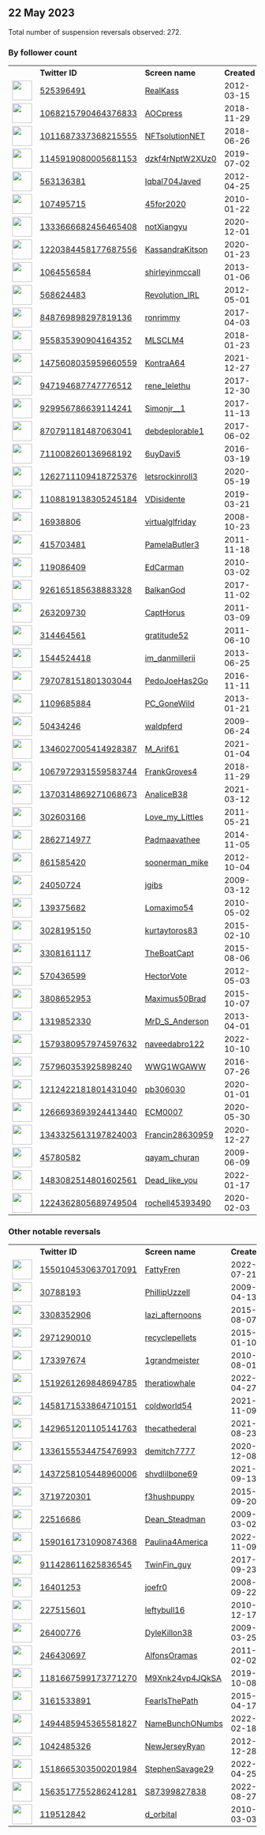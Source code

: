 
## 22 May 2023
Total number of suspension reversals observed: 272.

### By follower count
<table><tr><th></th><th align="left">Twitter ID</th><th align="left">Screen name</th>
<th align="left">Created</th><th align="left">Status</th><th align="left">Suspended</th><th align="left">Followers</th>
<tr><td><a href="https://pbs.twimg.com/profile_images/750080259521974272/_PRSUnUi_normal.jpg"><img src="https://pbs.twimg.com/profile_images/750080259521974272/_PRSUnUi_normal.jpg" width="40px" height="40px" align="center"/></a></td><td><a href="https://twitter.com/intent/user?user_id=525396491">525396491</a></td><td><a href="https://twitter.com/RealKass">RealKass</a></td><td>2012-03-15</td><td align="center"></td><td>2022-05-31</td><td>78436</td></tr>
<tr><td><a href="https://pbs.twimg.com/profile_images/1080874222803664897/eS8wEY4A_normal.jpg"><img src="https://pbs.twimg.com/profile_images/1080874222803664897/eS8wEY4A_normal.jpg" width="40px" height="40px" align="center"/></a></td><td><a href="https://twitter.com/intent/user?user_id=1068215790464376833">1068215790464376833</a></td><td><a href="https://twitter.com/AOCpress">AOCpress</a></td><td>2018-11-29</td><td align="center"></td><td></td><td>73034</td></tr>
<tr><td><a href="https://pbs.twimg.com/profile_images/1412423257211518988/XIR3zUlr_normal.jpg"><img src="https://pbs.twimg.com/profile_images/1412423257211518988/XIR3zUlr_normal.jpg" width="40px" height="40px" align="center"/></a></td><td><a href="https://twitter.com/intent/user?user_id=1011687337368215555">1011687337368215555</a></td><td><a href="https://twitter.com/NFTsolutionNET">NFTsolutionNET</a></td><td>2018-06-26</td><td align="center"></td><td>2022-08-26</td><td>52247</td></tr>
<tr><td><a href="https://pbs.twimg.com/profile_images/1658805021239291906/f1cEDcep_normal.jpg"><img src="https://pbs.twimg.com/profile_images/1658805021239291906/f1cEDcep_normal.jpg" width="40px" height="40px" align="center"/></a></td><td><a href="https://twitter.com/intent/user?user_id=1145919080005681153">1145919080005681153</a></td><td><a href="https://twitter.com/dzkf4rNptW2XUz0">dzkf4rNptW2XUz0</a></td><td>2019-07-02</td><td align="center"></td><td>2022-09-01</td><td>47774</td></tr>
<tr><td><a href="https://pbs.twimg.com/profile_images/459028049367810049/dNcS-2ON_normal.jpeg"><img src="https://pbs.twimg.com/profile_images/459028049367810049/dNcS-2ON_normal.jpeg" width="40px" height="40px" align="center"/></a></td><td><a href="https://twitter.com/intent/user?user_id=563136381">563136381</a></td><td><a href="https://twitter.com/Iqbal704Javed">Iqbal704Javed</a></td><td>2012-04-25</td><td align="center"></td><td></td><td>43017</td></tr>
<tr><td><a href="https://pbs.twimg.com/profile_images/1661273620583161857/FhRGbAUp_normal.jpg"><img src="https://pbs.twimg.com/profile_images/1661273620583161857/FhRGbAUp_normal.jpg" width="40px" height="40px" align="center"/></a></td><td><a href="https://twitter.com/intent/user?user_id=107495715">107495715</a></td><td><a href="https://twitter.com/45for2020">45for2020</a></td><td>2010-01-22</td><td align="center"></td><td></td><td>28333</td></tr>
<tr><td><a href="https://pbs.twimg.com/profile_images/1346127140673228800/YqIzqqjx_normal.jpg"><img src="https://pbs.twimg.com/profile_images/1346127140673228800/YqIzqqjx_normal.jpg" width="40px" height="40px" align="center"/></a></td><td><a href="https://twitter.com/intent/user?user_id=1333666682456465408">1333666682456465408</a></td><td><a href="https://twitter.com/notXiangyu">notXiangyu</a></td><td>2020-12-01</td><td align="center"></td><td>2022-09-13</td><td>21706</td></tr>
<tr><td><a href="https://pbs.twimg.com/profile_images/1341351040147460097/RwCGGUG2_normal.jpg"><img src="https://pbs.twimg.com/profile_images/1341351040147460097/RwCGGUG2_normal.jpg" width="40px" height="40px" align="center"/></a></td><td><a href="https://twitter.com/intent/user?user_id=1220384458177687556">1220384458177687556</a></td><td><a href="https://twitter.com/KassandraKitson">KassandraKitson</a></td><td>2020-01-23</td><td align="center"></td><td></td><td>14713</td></tr>
<tr><td><a href="https://pbs.twimg.com/profile_images/892019520323239936/1dU4JlGy_normal.jpg"><img src="https://pbs.twimg.com/profile_images/892019520323239936/1dU4JlGy_normal.jpg" width="40px" height="40px" align="center"/></a></td><td><a href="https://twitter.com/intent/user?user_id=1064556584">1064556584</a></td><td><a href="https://twitter.com/shirleyinmccall">shirleyinmccall</a></td><td>2013-01-06</td><td align="center"></td><td></td><td>13669</td></tr>
<tr><td><a href="https://pbs.twimg.com/profile_images/1226811413777338368/2jey-i0i_normal.jpg"><img src="https://pbs.twimg.com/profile_images/1226811413777338368/2jey-i0i_normal.jpg" width="40px" height="40px" align="center"/></a></td><td><a href="https://twitter.com/intent/user?user_id=568624483">568624483</a></td><td><a href="https://twitter.com/Revolution_IRL">Revolution_IRL</a></td><td>2012-05-01</td><td align="center"></td><td>2022-04-09</td><td>12712</td></tr>
<tr><td><a href="https://pbs.twimg.com/profile_images/1517079876985102337/013ye3GH_normal.jpg"><img src="https://pbs.twimg.com/profile_images/1517079876985102337/013ye3GH_normal.jpg" width="40px" height="40px" align="center"/></a></td><td><a href="https://twitter.com/intent/user?user_id=848769898297819136">848769898297819136</a></td><td><a href="https://twitter.com/ronrimmy">ronrimmy</a></td><td>2017-04-03</td><td align="center"></td><td>2023-05-01</td><td>11132</td></tr>
<tr><td><a href="https://pbs.twimg.com/profile_images/1333575452129185795/vBuSIYr__normal.jpg"><img src="https://pbs.twimg.com/profile_images/1333575452129185795/vBuSIYr__normal.jpg" width="40px" height="40px" align="center"/></a></td><td><a href="https://twitter.com/intent/user?user_id=955835390904164352">955835390904164352</a></td><td><a href="https://twitter.com/MLSCLM4">MLSCLM4</a></td><td>2018-01-23</td><td align="center"></td><td></td><td>11040</td></tr>
<tr><td><a href="https://pbs.twimg.com/profile_images/1653310346566705160/uYdZiAeJ_normal.jpg"><img src="https://pbs.twimg.com/profile_images/1653310346566705160/uYdZiAeJ_normal.jpg" width="40px" height="40px" align="center"/></a></td><td><a href="https://twitter.com/intent/user?user_id=1475608035959660559">1475608035959660559</a></td><td><a href="https://twitter.com/KontraA64">KontraA64</a></td><td>2021-12-27</td><td align="center"></td><td>2023-05-10</td><td>5765</td></tr>
<tr><td><a href="https://pbs.twimg.com/profile_images/1230385045191434241/ZHWdTno6_normal.jpg"><img src="https://pbs.twimg.com/profile_images/1230385045191434241/ZHWdTno6_normal.jpg" width="40px" height="40px" align="center"/></a></td><td><a href="https://twitter.com/intent/user?user_id=947194687747776512">947194687747776512</a></td><td><a href="https://twitter.com/rene_lelethu">rene_lelethu</a></td><td>2017-12-30</td><td align="center"></td><td></td><td>5471</td></tr>
<tr><td><a href="https://pbs.twimg.com/profile_images/1636751186979061760/fYOU-Tue_normal.jpg"><img src="https://pbs.twimg.com/profile_images/1636751186979061760/fYOU-Tue_normal.jpg" width="40px" height="40px" align="center"/></a></td><td><a href="https://twitter.com/intent/user?user_id=929956786639114241">929956786639114241</a></td><td><a href="https://twitter.com/Simonjr__1">Simonjr__1</a></td><td>2017-11-13</td><td align="center"></td><td>2023-03-30</td><td>5398</td></tr>
<tr><td><a href="https://pbs.twimg.com/profile_images/1135760771281870848/unl00XIy_normal.png"><img src="https://pbs.twimg.com/profile_images/1135760771281870848/unl00XIy_normal.png" width="40px" height="40px" align="center"/></a></td><td><a href="https://twitter.com/intent/user?user_id=870791181487063041">870791181487063041</a></td><td><a href="https://twitter.com/debdeplorable1">debdeplorable1</a></td><td>2017-06-02</td><td align="center"></td><td></td><td>4467</td></tr>
<tr><td><a href="https://pbs.twimg.com/profile_images/1347909681126252546/hKY3-J8V_normal.jpg"><img src="https://pbs.twimg.com/profile_images/1347909681126252546/hKY3-J8V_normal.jpg" width="40px" height="40px" align="center"/></a></td><td><a href="https://twitter.com/intent/user?user_id=711008260136968192">711008260136968192</a></td><td><a href="https://twitter.com/6uyDavi5">6uyDavi5</a></td><td>2016-03-19</td><td align="center"></td><td></td><td>4431</td></tr>
<tr><td><a href="https://pbs.twimg.com/profile_images/1659598615919181829/o14NDboq_normal.jpg"><img src="https://pbs.twimg.com/profile_images/1659598615919181829/o14NDboq_normal.jpg" width="40px" height="40px" align="center"/></a></td><td><a href="https://twitter.com/intent/user?user_id=1262711109418725376">1262711109418725376</a></td><td><a href="https://twitter.com/letsrockinroll3">letsrockinroll3</a></td><td>2020-05-19</td><td align="center"></td><td>2022-12-05</td><td>4297</td></tr>
<tr><td><a href="https://pbs.twimg.com/profile_images/1659839053175435264/eO-KCFC0_normal.jpg"><img src="https://pbs.twimg.com/profile_images/1659839053175435264/eO-KCFC0_normal.jpg" width="40px" height="40px" align="center"/></a></td><td><a href="https://twitter.com/intent/user?user_id=1108819138305245184">1108819138305245184</a></td><td><a href="https://twitter.com/VDisidente">VDisidente</a></td><td>2019-03-21</td><td align="center"></td><td></td><td>4136</td></tr>
<tr><td><a href="https://pbs.twimg.com/profile_images/1412883721003290624/z3EEiNZt_normal.jpg"><img src="https://pbs.twimg.com/profile_images/1412883721003290624/z3EEiNZt_normal.jpg" width="40px" height="40px" align="center"/></a></td><td><a href="https://twitter.com/intent/user?user_id=16938806">16938806</a></td><td><a href="https://twitter.com/virtualglfriday">virtualglfriday</a></td><td>2008-10-23</td><td align="center"></td><td>2023-01-28</td><td>3589</td></tr>
<tr><td><a href="https://pbs.twimg.com/profile_images/1295147104139173888/RW8jZTNX_normal.jpg"><img src="https://pbs.twimg.com/profile_images/1295147104139173888/RW8jZTNX_normal.jpg" width="40px" height="40px" align="center"/></a></td><td><a href="https://twitter.com/intent/user?user_id=415703481">415703481</a></td><td><a href="https://twitter.com/PamelaButler3">PamelaButler3</a></td><td>2011-11-18</td><td align="center"></td><td></td><td>3549</td></tr>
<tr><td><a href="https://pbs.twimg.com/profile_images/556323553977438209/qxl4kiB2_normal.jpeg"><img src="https://pbs.twimg.com/profile_images/556323553977438209/qxl4kiB2_normal.jpeg" width="40px" height="40px" align="center"/></a></td><td><a href="https://twitter.com/intent/user?user_id=119086409">119086409</a></td><td><a href="https://twitter.com/EdCarman">EdCarman</a></td><td>2010-03-02</td><td align="center"></td><td></td><td>3363</td></tr>
<tr><td><a href="https://pbs.twimg.com/profile_images/1379118735072636930/-gfT-IqN_normal.jpg"><img src="https://pbs.twimg.com/profile_images/1379118735072636930/-gfT-IqN_normal.jpg" width="40px" height="40px" align="center"/></a></td><td><a href="https://twitter.com/intent/user?user_id=926165185638883328">926165185638883328</a></td><td><a href="https://twitter.com/BalkanGod">BalkanGod</a></td><td>2017-11-02</td><td align="center"></td><td>2022-10-30</td><td>3146</td></tr>
<tr><td><a href="https://pbs.twimg.com/profile_images/1655538431148150786/sr3N9Iuo_normal.jpg"><img src="https://pbs.twimg.com/profile_images/1655538431148150786/sr3N9Iuo_normal.jpg" width="40px" height="40px" align="center"/></a></td><td><a href="https://twitter.com/intent/user?user_id=263209730">263209730</a></td><td><a href="https://twitter.com/CaptHorus">CaptHorus</a></td><td>2011-03-09</td><td align="center"></td><td></td><td>3049</td></tr>
<tr><td><a href="https://pbs.twimg.com/profile_images/1644900365454958592/5TN2W6oW_normal.jpg"><img src="https://pbs.twimg.com/profile_images/1644900365454958592/5TN2W6oW_normal.jpg" width="40px" height="40px" align="center"/></a></td><td><a href="https://twitter.com/intent/user?user_id=314464561">314464561</a></td><td><a href="https://twitter.com/gratitude52">gratitude52</a></td><td>2011-06-10</td><td align="center"></td><td>2023-05-14</td><td>2709</td></tr>
<tr><td><a href="https://pbs.twimg.com/profile_images/1218919171859320843/wTyO3oJp_normal.jpg"><img src="https://pbs.twimg.com/profile_images/1218919171859320843/wTyO3oJp_normal.jpg" width="40px" height="40px" align="center"/></a></td><td><a href="https://twitter.com/intent/user?user_id=1544524418">1544524418</a></td><td><a href="https://twitter.com/im_danmillerii">im_danmillerii</a></td><td>2013-06-25</td><td align="center"></td><td></td><td>2570</td></tr>
<tr><td><a href="https://pbs.twimg.com/profile_images/1505571056039440389/Udel5naH_normal.jpg"><img src="https://pbs.twimg.com/profile_images/1505571056039440389/Udel5naH_normal.jpg" width="40px" height="40px" align="center"/></a></td><td><a href="https://twitter.com/intent/user?user_id=797078151801303044">797078151801303044</a></td><td><a href="https://twitter.com/PedoJoeHas2Go">PedoJoeHas2Go</a></td><td>2016-11-11</td><td align="center"></td><td>2022-05-18</td><td>2524</td></tr>
<tr><td><a href="https://pbs.twimg.com/profile_images/1660664009777872896/rbOMDHwR_normal.jpg"><img src="https://pbs.twimg.com/profile_images/1660664009777872896/rbOMDHwR_normal.jpg" width="40px" height="40px" align="center"/></a></td><td><a href="https://twitter.com/intent/user?user_id=1109685884">1109685884</a></td><td><a href="https://twitter.com/PC_GoneWild">PC_GoneWild</a></td><td>2013-01-21</td><td align="center"></td><td>2022-03-31</td><td>2353</td></tr>
<tr><td><a href="https://pbs.twimg.com/profile_images/1288225113/b2ed8a68-3b8e-4e22-bfe8-77201699cec7_normal.jpg"><img src="https://pbs.twimg.com/profile_images/1288225113/b2ed8a68-3b8e-4e22-bfe8-77201699cec7_normal.jpg" width="40px" height="40px" align="center"/></a></td><td><a href="https://twitter.com/intent/user?user_id=50434246">50434246</a></td><td><a href="https://twitter.com/waldpferd">waldpferd</a></td><td>2009-06-24</td><td align="center">🔒</td><td>2023-03-21</td><td>2336</td></tr>
<tr><td><a href="https://pbs.twimg.com/profile_images/1477966965545308160/pBrUbM2m_normal.jpg"><img src="https://pbs.twimg.com/profile_images/1477966965545308160/pBrUbM2m_normal.jpg" width="40px" height="40px" align="center"/></a></td><td><a href="https://twitter.com/intent/user?user_id=1346027005414928387">1346027005414928387</a></td><td><a href="https://twitter.com/M_Arif61">M_Arif61</a></td><td>2021-01-04</td><td align="center"></td><td>2022-11-11</td><td>2217</td></tr>
<tr><td><a href="https://pbs.twimg.com/profile_images/1602129889850793990/5p_W3R_6_normal.jpg"><img src="https://pbs.twimg.com/profile_images/1602129889850793990/5p_W3R_6_normal.jpg" width="40px" height="40px" align="center"/></a></td><td><a href="https://twitter.com/intent/user?user_id=1067972931559583744">1067972931559583744</a></td><td><a href="https://twitter.com/FrankGroves4">FrankGroves4</a></td><td>2018-11-29</td><td align="center"></td><td>2022-12-30</td><td>2097</td></tr>
<tr><td><a href="https://pbs.twimg.com/profile_images/1659809470606712834/Aog5h83i_normal.jpg"><img src="https://pbs.twimg.com/profile_images/1659809470606712834/Aog5h83i_normal.jpg" width="40px" height="40px" align="center"/></a></td><td><a href="https://twitter.com/intent/user?user_id=1370314869271068673">1370314869271068673</a></td><td><a href="https://twitter.com/AnaliceB38">AnaliceB38</a></td><td>2021-03-12</td><td align="center"></td><td>2022-10-12</td><td>2071</td></tr>
<tr><td><a href="https://pbs.twimg.com/profile_images/913780426774384641/Aflmjy3P_normal.jpg"><img src="https://pbs.twimg.com/profile_images/913780426774384641/Aflmjy3P_normal.jpg" width="40px" height="40px" align="center"/></a></td><td><a href="https://twitter.com/intent/user?user_id=302603166">302603166</a></td><td><a href="https://twitter.com/Love_my_Littles">Love_my_Littles</a></td><td>2011-05-21</td><td align="center"></td><td></td><td>2029</td></tr>
<tr><td><a href="https://pbs.twimg.com/profile_images/1291013585594974208/sFLshWQM_normal.jpg"><img src="https://pbs.twimg.com/profile_images/1291013585594974208/sFLshWQM_normal.jpg" width="40px" height="40px" align="center"/></a></td><td><a href="https://twitter.com/intent/user?user_id=2862714977">2862714977</a></td><td><a href="https://twitter.com/Padmaavathee">Padmaavathee</a></td><td>2014-11-05</td><td align="center"></td><td></td><td>2026</td></tr>
<tr><td><a href="https://pbs.twimg.com/profile_images/488094281274384384/0QqGVyd-_normal.jpeg"><img src="https://pbs.twimg.com/profile_images/488094281274384384/0QqGVyd-_normal.jpeg" width="40px" height="40px" align="center"/></a></td><td><a href="https://twitter.com/intent/user?user_id=861585420">861585420</a></td><td><a href="https://twitter.com/soonerman_mike">soonerman_mike</a></td><td>2012-10-04</td><td align="center"></td><td></td><td>1898</td></tr>
<tr><td><a href="https://pbs.twimg.com/profile_images/1224268270988972033/FD_64lyy_normal.jpg"><img src="https://pbs.twimg.com/profile_images/1224268270988972033/FD_64lyy_normal.jpg" width="40px" height="40px" align="center"/></a></td><td><a href="https://twitter.com/intent/user?user_id=24050724">24050724</a></td><td><a href="https://twitter.com/jgibs">jgibs</a></td><td>2009-03-12</td><td align="center"></td><td></td><td>1880</td></tr>
<tr><td><a href="https://pbs.twimg.com/profile_images/1246759163084050432/ht6j2gpf_normal.jpg"><img src="https://pbs.twimg.com/profile_images/1246759163084050432/ht6j2gpf_normal.jpg" width="40px" height="40px" align="center"/></a></td><td><a href="https://twitter.com/intent/user?user_id=139375682">139375682</a></td><td><a href="https://twitter.com/Lomaximo54">Lomaximo54</a></td><td>2010-05-02</td><td align="center"></td><td>2022-12-03</td><td>1872</td></tr>
<tr><td><a href="https://pbs.twimg.com/profile_images/1639725805159735296/zDwcZ0qV_normal.jpg"><img src="https://pbs.twimg.com/profile_images/1639725805159735296/zDwcZ0qV_normal.jpg" width="40px" height="40px" align="center"/></a></td><td><a href="https://twitter.com/intent/user?user_id=3028195150">3028195150</a></td><td><a href="https://twitter.com/kurtaytoros83">kurtaytoros83</a></td><td>2015-02-10</td><td align="center"></td><td>2023-01-09</td><td>1833</td></tr>
<tr><td><a href="https://pbs.twimg.com/profile_images/1517173484920651780/r6mmJQwE_normal.jpg"><img src="https://pbs.twimg.com/profile_images/1517173484920651780/r6mmJQwE_normal.jpg" width="40px" height="40px" align="center"/></a></td><td><a href="https://twitter.com/intent/user?user_id=3308161117">3308161117</a></td><td><a href="https://twitter.com/TheBoatCapt">TheBoatCapt</a></td><td>2015-08-06</td><td align="center"></td><td>2022-09-10</td><td>1754</td></tr>
<tr><td><a href="https://pbs.twimg.com/profile_images/1324645475836817408/eWy08DQg_normal.jpg"><img src="https://pbs.twimg.com/profile_images/1324645475836817408/eWy08DQg_normal.jpg" width="40px" height="40px" align="center"/></a></td><td><a href="https://twitter.com/intent/user?user_id=570436599">570436599</a></td><td><a href="https://twitter.com/HectorVote">HectorVote</a></td><td>2012-05-03</td><td align="center"></td><td></td><td>1650</td></tr>
<tr><td><a href="https://pbs.twimg.com/profile_images/1515139302606389249/vGeBLXQS_normal.jpg"><img src="https://pbs.twimg.com/profile_images/1515139302606389249/vGeBLXQS_normal.jpg" width="40px" height="40px" align="center"/></a></td><td><a href="https://twitter.com/intent/user?user_id=3808652953">3808652953</a></td><td><a href="https://twitter.com/Maximus50Brad">Maximus50Brad</a></td><td>2015-10-07</td><td align="center"></td><td>2022-08-18</td><td>1584</td></tr>
<tr><td><a href="https://pbs.twimg.com/profile_images/1660674377942220806/yhtZP3Xc_normal.jpg"><img src="https://pbs.twimg.com/profile_images/1660674377942220806/yhtZP3Xc_normal.jpg" width="40px" height="40px" align="center"/></a></td><td><a href="https://twitter.com/intent/user?user_id=1319852330">1319852330</a></td><td><a href="https://twitter.com/MrD_S_Anderson">MrD_S_Anderson</a></td><td>2013-04-01</td><td align="center"></td><td></td><td>1525</td></tr>
<tr><td><a href="https://pbs.twimg.com/profile_images/1646753166518632448/1I4WBBvT_normal.jpg"><img src="https://pbs.twimg.com/profile_images/1646753166518632448/1I4WBBvT_normal.jpg" width="40px" height="40px" align="center"/></a></td><td><a href="https://twitter.com/intent/user?user_id=1579380957974597632">1579380957974597632</a></td><td><a href="https://twitter.com/naveedabro122">naveedabro122</a></td><td>2022-10-10</td><td align="center"></td><td>2023-05-03</td><td>1507</td></tr>
<tr><td><a href="https://pbs.twimg.com/profile_images/1232186700111237120/of6fJif9_normal.jpg"><img src="https://pbs.twimg.com/profile_images/1232186700111237120/of6fJif9_normal.jpg" width="40px" height="40px" align="center"/></a></td><td><a href="https://twitter.com/intent/user?user_id=757960353925898240">757960353925898240</a></td><td><a href="https://twitter.com/WWG1WGAWW">WWG1WGAWW</a></td><td>2016-07-26</td><td align="center"></td><td></td><td>1399</td></tr>
<tr><td><a href="https://pbs.twimg.com/profile_images/1504112067980103695/4NlANN6A_normal.jpg"><img src="https://pbs.twimg.com/profile_images/1504112067980103695/4NlANN6A_normal.jpg" width="40px" height="40px" align="center"/></a></td><td><a href="https://twitter.com/intent/user?user_id=1212422181801431040">1212422181801431040</a></td><td><a href="https://twitter.com/pb306030">pb306030</a></td><td>2020-01-01</td><td align="center"></td><td>2022-07-15</td><td>1340</td></tr>
<tr><td><a href="https://pbs.twimg.com/profile_images/1385966551631806466/-soEZD-s_normal.jpg"><img src="https://pbs.twimg.com/profile_images/1385966551631806466/-soEZD-s_normal.jpg" width="40px" height="40px" align="center"/></a></td><td><a href="https://twitter.com/intent/user?user_id=1266693693924413440">1266693693924413440</a></td><td><a href="https://twitter.com/ECM0007">ECM0007</a></td><td>2020-05-30</td><td align="center"></td><td>2022-05-28</td><td>1307</td></tr>
<tr><td><a href="https://pbs.twimg.com/profile_images/1343404277931372544/Pxo_ay4A_normal.jpg"><img src="https://pbs.twimg.com/profile_images/1343404277931372544/Pxo_ay4A_normal.jpg" width="40px" height="40px" align="center"/></a></td><td><a href="https://twitter.com/intent/user?user_id=1343325613197824003">1343325613197824003</a></td><td><a href="https://twitter.com/Francin28630959">Francin28630959</a></td><td>2020-12-27</td><td align="center"></td><td></td><td>1242</td></tr>
<tr><td><a href="https://pbs.twimg.com/profile_images/1567765179823423488/jsu3l0Q1_normal.jpg"><img src="https://pbs.twimg.com/profile_images/1567765179823423488/jsu3l0Q1_normal.jpg" width="40px" height="40px" align="center"/></a></td><td><a href="https://twitter.com/intent/user?user_id=45780582">45780582</a></td><td><a href="https://twitter.com/qayam_churan">qayam_churan</a></td><td>2009-06-09</td><td align="center"></td><td>2022-10-20</td><td>1212</td></tr>
<tr><td><a href="https://pbs.twimg.com/profile_images/1527600399804510208/Fr2T2KYT_normal.jpg"><img src="https://pbs.twimg.com/profile_images/1527600399804510208/Fr2T2KYT_normal.jpg" width="40px" height="40px" align="center"/></a></td><td><a href="https://twitter.com/intent/user?user_id=1483082514801602561">1483082514801602561</a></td><td><a href="https://twitter.com/Dead_like_you">Dead_like_you</a></td><td>2022-01-17</td><td align="center"></td><td>2022-06-12</td><td>1152</td></tr>
<tr><td><a href="https://pbs.twimg.com/profile_images/1660773675744763905/O5OLfoTP_normal.jpg"><img src="https://pbs.twimg.com/profile_images/1660773675744763905/O5OLfoTP_normal.jpg" width="40px" height="40px" align="center"/></a></td><td><a href="https://twitter.com/intent/user?user_id=1224362805689749504">1224362805689749504</a></td><td><a href="https://twitter.com/rochell45393490">rochell45393490</a></td><td>2020-02-03</td><td align="center"></td><td>2022-08-13</td><td>1097</td></tr>
</table>

### Other notable reversals
<table><tr><th></th><th align="left">Twitter ID</th><th align="left">Screen name</th>
<th align="left">Created</th><th align="left">Status</th><th align="left">Suspended</th><th align="left">Followers</th>
<tr><td><a href="https://pbs.twimg.com/profile_images/1660986575310733312/Qz1bfoUf_normal.jpg"><img src="https://pbs.twimg.com/profile_images/1660986575310733312/Qz1bfoUf_normal.jpg" width="40px" height="40px" align="center"/></a></td><td><a href="https://twitter.com/intent/user?user_id=1550104530637017091">1550104530637017091</a></td><td><a href="https://twitter.com/FattyFren">FattyFren</a></td><td>2022-07-21</td><td align="center"></td><td>2022-08-10</td><td>663</td></tr>
<tr><td><a href="https://pbs.twimg.com/profile_images/1547018813547454465/jOnN1f4x_normal.jpg"><img src="https://pbs.twimg.com/profile_images/1547018813547454465/jOnN1f4x_normal.jpg" width="40px" height="40px" align="center"/></a></td><td><a href="https://twitter.com/intent/user?user_id=30788193">30788193</a></td><td><a href="https://twitter.com/PhillipUzzell">PhillipUzzell</a></td><td>2009-04-13</td><td align="center"></td><td>2022-11-11</td><td>622</td></tr>
<tr><td><a href="https://pbs.twimg.com/profile_images/1650895008109559811/DwkbyQTm_normal.jpg"><img src="https://pbs.twimg.com/profile_images/1650895008109559811/DwkbyQTm_normal.jpg" width="40px" height="40px" align="center"/></a></td><td><a href="https://twitter.com/intent/user?user_id=3308352906">3308352906</a></td><td><a href="https://twitter.com/lazi_afternoons">lazi_afternoons</a></td><td>2015-08-07</td><td align="center"></td><td>2023-05-14</td><td>28</td></tr>
<tr><td><a href="https://pbs.twimg.com/profile_images/1535662897191321600/R6BivpPf_normal.jpg"><img src="https://pbs.twimg.com/profile_images/1535662897191321600/R6BivpPf_normal.jpg" width="40px" height="40px" align="center"/></a></td><td><a href="https://twitter.com/intent/user?user_id=2971290010">2971290010</a></td><td><a href="https://twitter.com/recyclepellets">recyclepellets</a></td><td>2015-01-10</td><td align="center"></td><td>2023-05-20</td><td>579</td></tr>
<tr><td><a href="https://pbs.twimg.com/profile_images/1483653214159446018/Zx2hx--6_normal.png"><img src="https://pbs.twimg.com/profile_images/1483653214159446018/Zx2hx--6_normal.png" width="40px" height="40px" align="center"/></a></td><td><a href="https://twitter.com/intent/user?user_id=173397674">173397674</a></td><td><a href="https://twitter.com/1grandmeister">1grandmeister</a></td><td>2010-08-01</td><td align="center"></td><td>2023-01-28</td><td>83</td></tr>
<tr><td><a href="https://pbs.twimg.com/profile_images/1519261890089832449/KIM-KoQK_normal.jpg"><img src="https://pbs.twimg.com/profile_images/1519261890089832449/KIM-KoQK_normal.jpg" width="40px" height="40px" align="center"/></a></td><td><a href="https://twitter.com/intent/user?user_id=1519261269848694785">1519261269848694785</a></td><td><a href="https://twitter.com/theratiowhale">theratiowhale</a></td><td>2022-04-27</td><td align="center"></td><td>2022-10-30</td><td>52</td></tr>
<tr><td><a href="https://pbs.twimg.com/profile_images/1541952373916049408/vvTymGNv_normal.jpg"><img src="https://pbs.twimg.com/profile_images/1541952373916049408/vvTymGNv_normal.jpg" width="40px" height="40px" align="center"/></a></td><td><a href="https://twitter.com/intent/user?user_id=1458171533864710151">1458171533864710151</a></td><td><a href="https://twitter.com/coldworld54">coldworld54</a></td><td>2021-11-09</td><td align="center"></td><td>2022-08-31</td><td>311</td></tr>
<tr><td><a href="https://pbs.twimg.com/profile_images/1429651924660359171/hjZW44Iu_normal.jpg"><img src="https://pbs.twimg.com/profile_images/1429651924660359171/hjZW44Iu_normal.jpg" width="40px" height="40px" align="center"/></a></td><td><a href="https://twitter.com/intent/user?user_id=1429651201105141763">1429651201105141763</a></td><td><a href="https://twitter.com/thecathederal">thecathederal</a></td><td>2021-08-23</td><td align="center"></td><td>2022-08-21</td><td>59</td></tr>
<tr><td><a href="https://pbs.twimg.com/profile_images/1546780383307395073/uUmkx_FW_normal.jpg"><img src="https://pbs.twimg.com/profile_images/1546780383307395073/uUmkx_FW_normal.jpg" width="40px" height="40px" align="center"/></a></td><td><a href="https://twitter.com/intent/user?user_id=1336155534475476993">1336155534475476993</a></td><td><a href="https://twitter.com/demitch7777">demitch7777</a></td><td>2020-12-08</td><td align="center"></td><td>2022-12-08</td><td>26</td></tr>
<tr><td><a href="https://pbs.twimg.com/profile_images/1493032317006364676/QhkSXWjx_normal.jpg"><img src="https://pbs.twimg.com/profile_images/1493032317006364676/QhkSXWjx_normal.jpg" width="40px" height="40px" align="center"/></a></td><td><a href="https://twitter.com/intent/user?user_id=1437258105448960006">1437258105448960006</a></td><td><a href="https://twitter.com/shvdlilbone69">shvdlilbone69</a></td><td>2021-09-13</td><td align="center"></td><td>2022-10-20</td><td>248</td></tr>
<tr><td><a href="https://pbs.twimg.com/profile_images/645654125556969472/JywuIi8F_normal.jpg"><img src="https://pbs.twimg.com/profile_images/645654125556969472/JywuIi8F_normal.jpg" width="40px" height="40px" align="center"/></a></td><td><a href="https://twitter.com/intent/user?user_id=3719720301">3719720301</a></td><td><a href="https://twitter.com/f3hushpuppy">f3hushpuppy</a></td><td>2015-09-20</td><td align="center"></td><td>2023-02-27</td><td>353</td></tr>
<tr><td><a href="https://pbs.twimg.com/profile_images/1661755488734969861/CFcTV_j5_normal.jpg"><img src="https://pbs.twimg.com/profile_images/1661755488734969861/CFcTV_j5_normal.jpg" width="40px" height="40px" align="center"/></a></td><td><a href="https://twitter.com/intent/user?user_id=22516686">22516686</a></td><td><a href="https://twitter.com/Dean_Steadman">Dean_Steadman</a></td><td>2009-03-02</td><td align="center">🔒</td><td>2023-05-08</td><td>43</td></tr>
<tr><td><a href="https://pbs.twimg.com/profile_images/1590161841791160321/nE82FlG5_normal.jpg"><img src="https://pbs.twimg.com/profile_images/1590161841791160321/nE82FlG5_normal.jpg" width="40px" height="40px" align="center"/></a></td><td><a href="https://twitter.com/intent/user?user_id=1590161731090874368">1590161731090874368</a></td><td><a href="https://twitter.com/Paulina4America">Paulina4America</a></td><td>2022-11-09</td><td align="center"></td><td>2022-12-22</td><td>32</td></tr>
<tr><td><a href="https://pbs.twimg.com/profile_images/1524559224629436418/UvLrkSQj_normal.jpg"><img src="https://pbs.twimg.com/profile_images/1524559224629436418/UvLrkSQj_normal.jpg" width="40px" height="40px" align="center"/></a></td><td><a href="https://twitter.com/intent/user?user_id=911428611625836545">911428611625836545</a></td><td><a href="https://twitter.com/TwinFin_guy">TwinFin_guy</a></td><td>2017-09-23</td><td align="center"></td><td>2022-12-09</td><td>23</td></tr>
<tr><td><a href="https://pbs.twimg.com/profile_images/104400475/me_normal.jpg"><img src="https://pbs.twimg.com/profile_images/104400475/me_normal.jpg" width="40px" height="40px" align="center"/></a></td><td><a href="https://twitter.com/intent/user?user_id=16401253">16401253</a></td><td><a href="https://twitter.com/joefr0">joefr0</a></td><td>2008-09-22</td><td align="center"></td><td>2023-03-26</td><td>19</td></tr>
<tr><td><a href="https://pbs.twimg.com/profile_images/1274821991778979847/0Ce0OFWV_normal.jpg"><img src="https://pbs.twimg.com/profile_images/1274821991778979847/0Ce0OFWV_normal.jpg" width="40px" height="40px" align="center"/></a></td><td><a href="https://twitter.com/intent/user?user_id=227515601">227515601</a></td><td><a href="https://twitter.com/leftybull16">leftybull16</a></td><td>2010-12-17</td><td align="center"></td><td>2023-04-20</td><td>40</td></tr>
<tr><td><a href="https://pbs.twimg.com/profile_images/1484725186/269842_1885638346828_1417470006_32014095_1971600_n_normal.jpg"><img src="https://pbs.twimg.com/profile_images/1484725186/269842_1885638346828_1417470006_32014095_1971600_n_normal.jpg" width="40px" height="40px" align="center"/></a></td><td><a href="https://twitter.com/intent/user?user_id=26400776">26400776</a></td><td><a href="https://twitter.com/DyleKillon38">DyleKillon38</a></td><td>2009-03-25</td><td align="center"></td><td>2023-04-15</td><td>62</td></tr>
<tr><td><a href="https://pbs.twimg.com/profile_images/616055997803692032/PuujG58I_normal.jpg"><img src="https://pbs.twimg.com/profile_images/616055997803692032/PuujG58I_normal.jpg" width="40px" height="40px" align="center"/></a></td><td><a href="https://twitter.com/intent/user?user_id=246430697">246430697</a></td><td><a href="https://twitter.com/AlfonsOramas">AlfonsOramas</a></td><td>2011-02-02</td><td align="center"></td><td>2023-04-22</td><td>645</td></tr>
<tr><td><a href="https://pbs.twimg.com/profile_images/1639614041671757824/UEHZ1mdi_normal.jpg"><img src="https://pbs.twimg.com/profile_images/1639614041671757824/UEHZ1mdi_normal.jpg" width="40px" height="40px" align="center"/></a></td><td><a href="https://twitter.com/intent/user?user_id=1181667599173771270">1181667599173771270</a></td><td><a href="https://twitter.com/M9Xnk24vp4JQkSA">M9Xnk24vp4JQkSA</a></td><td>2019-10-08</td><td align="center"></td><td>2023-04-19</td><td>46</td></tr>
<tr><td><a href="https://pbs.twimg.com/profile_images/1202306663564185602/68aYcopz_normal.jpg"><img src="https://pbs.twimg.com/profile_images/1202306663564185602/68aYcopz_normal.jpg" width="40px" height="40px" align="center"/></a></td><td><a href="https://twitter.com/intent/user?user_id=3161533891">3161533891</a></td><td><a href="https://twitter.com/FearIsThePath">FearIsThePath</a></td><td>2015-04-17</td><td align="center"></td><td>2022-11-25</td><td>82</td></tr>
<tr><td><a href="https://pbs.twimg.com/profile_images/1661121158052483072/5pKBFH0s_normal.jpg"><img src="https://pbs.twimg.com/profile_images/1661121158052483072/5pKBFH0s_normal.jpg" width="40px" height="40px" align="center"/></a></td><td><a href="https://twitter.com/intent/user?user_id=1494485945365581827">1494485945365581827</a></td><td><a href="https://twitter.com/NameBunchONumbs">NameBunchONumbs</a></td><td>2022-02-18</td><td align="center"></td><td>2022-05-08</td><td>94</td></tr>
<tr><td><a href="https://pbs.twimg.com/profile_images/1363852175147999233/Y2TAria3_normal.jpg"><img src="https://pbs.twimg.com/profile_images/1363852175147999233/Y2TAria3_normal.jpg" width="40px" height="40px" align="center"/></a></td><td><a href="https://twitter.com/intent/user?user_id=1042485326">1042485326</a></td><td><a href="https://twitter.com/NewJerseyRyan">NewJerseyRyan</a></td><td>2012-12-28</td><td align="center"></td><td>2022-11-29</td><td>348</td></tr>
<tr><td><a href="https://pbs.twimg.com/profile_images/1523309525125664768/D8c9d-Mg_normal.jpg"><img src="https://pbs.twimg.com/profile_images/1523309525125664768/D8c9d-Mg_normal.jpg" width="40px" height="40px" align="center"/></a></td><td><a href="https://twitter.com/intent/user?user_id=1518665303500201984">1518665303500201984</a></td><td><a href="https://twitter.com/StephenSavage29">StephenSavage29</a></td><td>2022-04-25</td><td align="center"></td><td>2022-12-17</td><td>6</td></tr>
<tr><td><a href="https://pbs.twimg.com/profile_images/1654434585856360449/LtcM2zvW_normal.jpg"><img src="https://pbs.twimg.com/profile_images/1654434585856360449/LtcM2zvW_normal.jpg" width="40px" height="40px" align="center"/></a></td><td><a href="https://twitter.com/intent/user?user_id=1563517755286241281">1563517755286241281</a></td><td><a href="https://twitter.com/S87399827838">S87399827838</a></td><td>2022-08-27</td><td align="center"></td><td>2023-04-25</td><td>4</td></tr>
<tr><td><a href="https://pbs.twimg.com/profile_images/716796379432099841/s68bVLgF_normal.jpg"><img src="https://pbs.twimg.com/profile_images/716796379432099841/s68bVLgF_normal.jpg" width="40px" height="40px" align="center"/></a></td><td><a href="https://twitter.com/intent/user?user_id=119512842">119512842</a></td><td><a href="https://twitter.com/d_orbital">d_orbital</a></td><td>2010-03-03</td><td align="center"></td><td>2023-04-02</td><td>41</td></tr>
</table>
